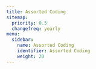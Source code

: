 ```yaml
---
title: Assorted Coding
sitemap:
  priority: 0.5 
  changefreq: yearly
menu:
  sidebar:
    name: Assorted Coding
    identifier: Assorted Coding
    weight: 20
---
```

